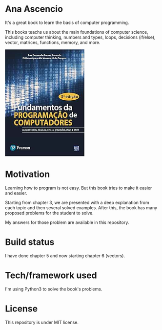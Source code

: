 # Ana Ascencio

It's a great book to learn the basis of computer programming.

This books teachs us about the main foundations of computer science, including computer thinking, numbers and types, loops, decisions (if/else), vector, matrices, functions, memory, and more.

![book](book.jpg)


# Motivation

Learning how to program is not easy. But this book tries to make it easier and easier.

Starting from chapter 3, we are presented with a deep explanation from each topic and then several solved examples. After this, the book has many proposed problems for the student to solve.

My answers for those problem are available in this repository.

# Build status

I have done chapter 5 and now starting chapter 6 (vectors).

# Tech/framework used

I'm using Python3 to solve the book's problems.

# License

This repository is under MIT license.
